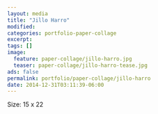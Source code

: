 ```yaml
---
layout: media
title: "Jillo Harro"
modified:
categories: portfolio-paper-collage
excerpt:
tags: []
image:
  feature: paper-collage/jillo-harro.jpg
  teaser: paper-collage/jillo-harro-tease.jpg
ads: false 
permalink: portfolio/paper-collage/jillo-harro
date: 2014-12-31T03:11:39-06:00
---
```


Size: 15 x 22
